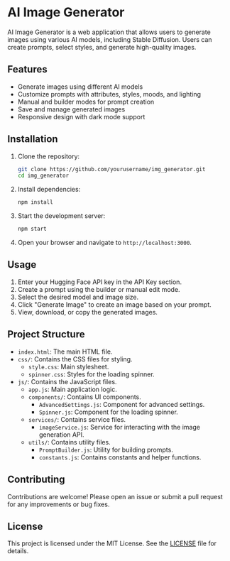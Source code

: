 # AI Image Generator

AI Image Generator is a web application that allows users to generate images using various AI models, including Stable Diffusion. Users can create prompts, select styles, and generate high-quality images.

## Features

- Generate images using different AI models
- Customize prompts with attributes, styles, moods, and lighting
- Manual and builder modes for prompt creation
- Save and manage generated images
- Responsive design with dark mode support

## Installation

1. Clone the repository:
    ```sh
    git clone https://github.com/yourusername/img_generator.git
    cd img_generator
    ```

2. Install dependencies:
    ```sh
    npm install
    ```

3. Start the development server:
    ```sh
    npm start
    ```

4. Open your browser and navigate to `http://localhost:3000`.

## Usage

1. Enter your Hugging Face API key in the API Key section.
2. Create a prompt using the builder or manual edit mode.
3. Select the desired model and image size.
4. Click "Generate Image" to create an image based on your prompt.
5. View, download, or copy the generated images.

## Project Structure

- `index.html`: The main HTML file.
- `css/`: Contains the CSS files for styling.
  - `style.css`: Main stylesheet.
  - `spinner.css`: Styles for the loading spinner.
- `js/`: Contains the JavaScript files.
  - `app.js`: Main application logic.
  - `components/`: Contains UI components.
    - `AdvancedSettings.js`: Component for advanced settings.
    - `Spinner.js`: Component for the loading spinner.
  - `services/`: Contains service files.
    - `imageService.js`: Service for interacting with the image generation API.
  - `utils/`: Contains utility files.
    - `PromptBuilder.js`: Utility for building prompts.
    - `constants.js`: Contains constants and helper functions.

## Contributing

Contributions are welcome! Please open an issue or submit a pull request for any improvements or bug fixes.

## License

This project is licensed under the MIT License. See the [LICENSE](LICENSE) file for details.
